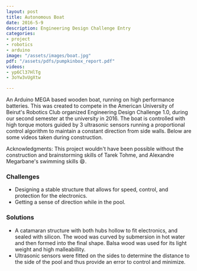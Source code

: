 ```yaml
---
layout: post
title: Autonomous Boat
date: 2016-5-9
description: Engineering Design Challenge Entry
categories:
- project
- robotics
- arduino
image: "/assets/images/boat.jpg"
pdf: "/assets/pdfs/pumpkinbox_report.pdf"
videos:
- yp6Cl37HlTg
- 3oYw3vUgXtw

---
```

An Arduino MEGA based wooden boat, running on high performance batteries. This was created to compete in the American University of Beirut's Robotics Club organized Engineering Design Challenge 1.0, during our second semester at the university in 2016. The boat is controlled with high torque motors guided by 3 ultrasonic sensors running a proportional control algorithm to maintain a constant direction from side walls. Below are some videos taken during construction.

Acknowledgments:  This project wouldn't have been possible without the construction and brainstorming skills of Tarek Tohme, and Alexandre Megarbane's swimming skills 😄.

### Challenges

* Designing a stable structure that allows for speed, control, and protection for the electronics.
* Getting a sense of direction while in the pool.

### Solutions

* A catamaran structure with both hubs hollow to fit electronics, and sealed with silicon. The wood was curved by submersion in hot water and then formed into the final shape. Balsa wood was used for its light weight and high malleabillity. 
* Ultrasonic sensors were fitted on the sides to determine the distance to the side of the pool and thus provide an error to control and minimize.